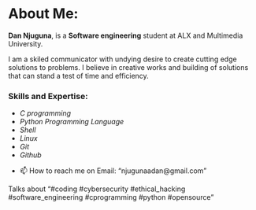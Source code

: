 <h1>About Me: </h1>
<p><b>Dan Njuguna</b>, is a <b>Software engineering</b> student at ALX and Multimedia University.</p> 
<p>I am a skiled communicator with undying desire to create cutting edge solutions to problems. I believe in creative works and building of solutions that can stand a test of time and efficiency.</p>

<h3>Skills and Expertise: </h3>
<ul>
 <li><em>C programming</em></li>
 <li><em>Python Programming Language</em></li>
 <li><em>Shell</em></li>
 <li><em>Linux</em></li>
 <li><em>Git</em></li>
 <li><em>Github</em></li>
</ul>
<ul>
 <li>📫 How to reach me on Email: <q>njugunaadan@gmail.com</q></li>
</ul>
<p>Talks about <q>#coding #cybersecurity  #ethical_hacking #software_engineering #cprogramming #python #opensource</q></p>


<!---
Dan-njuguna/Dan-njuguna is a ✨ special ✨ repository because its `README.md` (this file) appears on your GitHub profile.
You can click the Preview link to take a look at your changes.
--->
